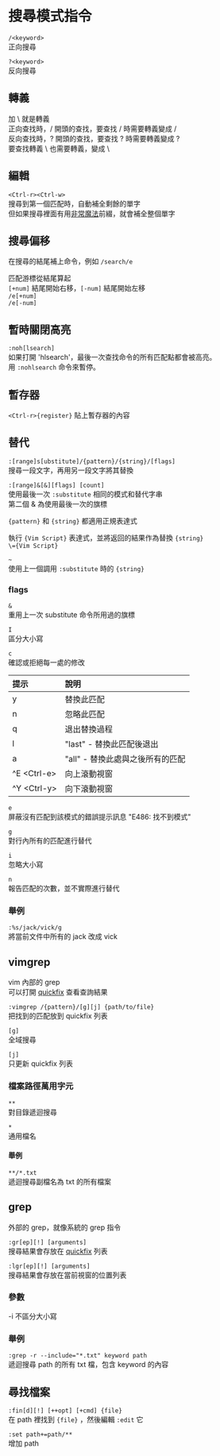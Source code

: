 # 搜尋模式指令

`/<keyword>`  
正向搜尋

`?<keyword>`  
反向搜尋

## 轉義

加 \ 就是轉義  
正向查找時，/ 開頭的查找，要查找 / 時需要轉義變成 \/  
反向查找時，? 開頭的查找，要查找 ? 時需要轉義變成 \?  
要查找轉義 \ 也需要轉義，變成 \\

## 編輯

`<Ctrl-r><Ctrl-w>`  
搜尋到第一個匹配時，自動補全剩餘的單字  
但如果搜尋裡面有用[非常魔法](magic.md#fei-chang-mo-fa-very-magic)前綴，就會補全整個單字

## 搜尋偏移

在搜尋的結尾補上命令，例如 `/search/e`

匹配游標從結尾算起  
`[+num]` 結尾開始右移，`[-num]` 結尾開始左移  
`/e[+num]`  
`/e[-num]`

## 暫時關閉高亮

`:noh[lsearch]`  
如果打開 'hlsearch'，最後一次查找命令的所有匹配點都會被高亮。  
用 `:nohlsearch` 命令來暫停。

## 暫存器

`<Ctrl-r>{register}` 貼上暫存器的內容

## 替代

`:[range]s[ubstitute]/{pattern}/{string}/[flags]`  
搜尋一段文字，再用另一段文字將其替換

`:[range]&[&][flags] [count]`  
使用最後一次 `:substitute` 相同的模式和替代字串  
第二個 & 為使用最後一次的旗標

`{pattern}` 和 `{string}` 都適用正規表達式

執行 `{Vim Script}` 表達式，並將返回的結果作為替換 `{string}`  
`\={Vim Script}`

`~`  
使用上一個調用 `:substitute` 時的 `{string}`

### flags

`&`  
重用上一次 substitute 命令所用過的旗標

`I`  
區分大小寫

`c`  
確認或拒絕每一處的修改

| 提示 | 說明 |
| :--- | :--- |
| y | 替換此匹配 |
| n | 忽略此匹配 |
| q | 退出替換過程 |
| l | "last" - 替換此匹配後退出 |
| a | "all" - 替換此處與之後所有的匹配 |
| ^E &lt;Ctrl-e&gt; | 向上滾動視窗 |
| ^Y &lt;Ctrl-y&gt; | 向下滾動視窗 |

`e`  
屏蔽沒有匹配到該模式的錯誤提示訊息 "E486: 找不到模式"

`g`  
對行內所有的匹配進行替代

`i`  
忽略大小寫

`n`  
報告匹配的次數，並不實際進行替代

### 舉例

`:%s/jack/vick/g`  
將當前文件中所有的 jack 改成 vick

## vimgrep

vim 內部的 grep  
可以打開 [quickfix](../ex-ming-ling-mo-shi-zhi-ling/quickfix.md) 查看查詢結果

`:vimgrep /{pattern}/[g][j] {path/to/file}`  
把找到的匹配放到 quickfix 列表

`[g]`  
全域搜尋

`[j]`  
只更新 quickfix 列表

### 檔案路徑萬用字元

`**`  
對目錄遞迴搜尋

`*`  
通用檔名

#### 舉例

`**/*.txt`  
遞迴搜尋副檔名為 txt 的所有檔案

## grep

外部的 grep，就像系統的 grep 指令

`:gr[ep][!] [arguments]`  
搜尋結果會存放在 [quickfix](../ex-ming-ling-mo-shi-zhi-ling/quickfix.md) 列表

`:lgr[ep][!] [arguments]`  
搜尋結果會存放在當前視窗的位置列表

### 參數

-i 不區分大小寫

### 舉例

`:grep -r --include="*.txt" keyword path`  
遞迴搜尋 path 的所有 txt 檔，包含 keyword 的內容

## 尋找檔案

`:fin[d][!] [++opt] [+cmd] {file}`  
在 path 裡找到 `{file}` ，然後編輯 `:edit` 它  
  
`:set path+=path/**`  
增加 path

